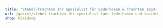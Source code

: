 ```yaml
---
title: "Stebel-Trachten Ihr Spezialist für Lederhosen & Trachten Jagd- Outdoorbekleidung"
url: /garrel/stebel-trachten-ihr-spezialist-fuer-lederhosen-und-trachten-jagd-outdoorbekleidung/
shop: Kleidung
---
```

